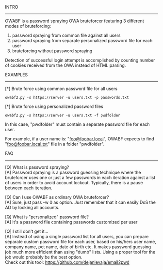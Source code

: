 INTRO
*****************
OWABF is a password spraying OWA bruteforcer featuring 3 different modes of bruteforcing:  
1. password spraying from common file against all users  
2. password spraying from separate personalized password file for each user  
3. bruteforcing without password spraying  

Detection of successful login attempt is accomplished by counting number of cookies
received from the OWA instead of HTML parsing.



EXAMPLES
*****************
[*] Brute force using common password file for all users

	owabf2.py -s https://server -u users.txt -p passwords.txt


[*] Brute force using personalized password files

    owabf2.py -s https://server -u users.txt -f pwdfolder

In this case, "pwdfolder" must contain a separate password file for each user.

For example, if a user name is: "foo@foobar.local", OWABF expects to find "foo@foobar.local.txt" file in a folder "pwdfolder".



FAQ
*****************
[Q] What is password spraying?  
[A] Password spraying is a password guessing technique where the bruteforcer uses one or just a few passwords in each iteration against a list of users in order to avoid account lockout. Typically, there is a pause between each iteration.


[Q] Can I use OWABF as ordinary OWA bruteforcer?  
[A] Sure, just pass -w 0 as option. Just remember that it can easily DoS the AD by locking all accounts.


[Q] What is "personalized" password file?  
[A] It's a password file containing passwords customized per user

[Q] I still don't get it...  
[A] Instead of using a single password list for all users, you can prepare separate custom password file for each user, based on his/hers user name, company name, pet name, date of birth etc. It makes password guessing job much more efficient than using "dumb" lists. Using a proper tool for the job would probably be the best option.  
Check out this tool: https://github.com/dejanlevaja/email2pwd

